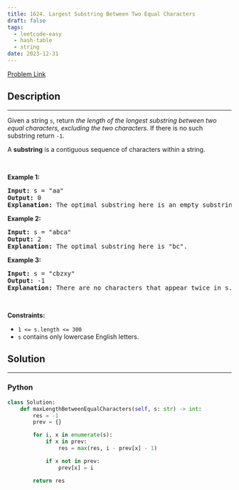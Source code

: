 ```yaml
---
title: 1624. Largest Substring Between Two Equal Characters
draft: false
tags: 
  - leetcode-easy
  - hash-table
  - string
date: 2023-12-31
---
```


[Problem Link](https://leetcode.com/problems/largest-substring-between-two-equal-characters/)

## Description

---
<p>Given a string <code>s</code>, return <em>the length of the longest substring between two equal characters, excluding the two characters.</em> If there is no such substring return <code>-1</code>.</p>

<p>A <strong>substring</strong> is a contiguous sequence of characters within a string.</p>

<p>&nbsp;</p>
<p><strong class="example">Example 1:</strong></p>

<pre>
<strong>Input:</strong> s = &quot;aa&quot;
<strong>Output:</strong> 0
<strong>Explanation:</strong> The optimal substring here is an empty substring between the two <code>&#39;a&#39;s</code>.</pre>

<p><strong class="example">Example 2:</strong></p>

<pre>
<strong>Input:</strong> s = &quot;abca&quot;
<strong>Output:</strong> 2
<strong>Explanation:</strong> The optimal substring here is &quot;bc&quot;.
</pre>

<p><strong class="example">Example 3:</strong></p>

<pre>
<strong>Input:</strong> s = &quot;cbzxy&quot;
<strong>Output:</strong> -1
<strong>Explanation:</strong> There are no characters that appear twice in s.
</pre>

<p>&nbsp;</p>
<p><strong>Constraints:</strong></p>

<ul>
	<li><code>1 &lt;= s.length &lt;= 300</code></li>
	<li><code>s</code> contains only lowercase English letters.</li>
</ul>


## Solution

---
### Python
``` py title='largest-substring-between-two-equal-characters'
class Solution:
    def maxLengthBetweenEqualCharacters(self, s: str) -> int:
        res = -1
        prev = {}

        for i, x in enumerate(s):
            if x in prev:
                res = max(res, i - prev[x] - 1)

            if x not in prev:
                prev[x] = i

        return res
```

